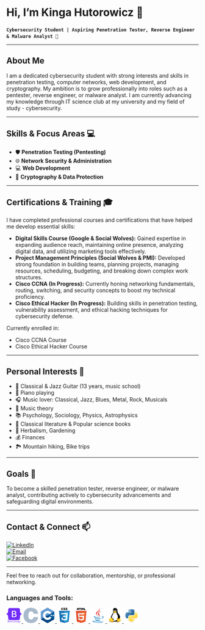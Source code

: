 # Hi, I’m Kinga Hutorowicz 👋  
**`Cybersecurity Student | Aspiring Penetration Tester, Reverse Engineer & Malware Analyst 🔐`**

---

## About Me  
I am a dedicated cybersecurity student with strong interests and skills in penetration testing, computer networks, web development, and cryptography. My ambition is to grow professionally into roles such as a pentester, reverse engineer, or malware analyst. I am currently advancing my knowledge through IT science club at my university and my field of study - cybersecurity.

---

## Skills & Focus Areas 💻  

- 🛡️ **Penetration Testing (Pentesting)**  
- 🌐 **Network Security & Administration**  
- 💻 **Web Development**  
- 🔑 **Cryptography & Data Protection**

---

## Certifications & Training 🎓  

I have completed professional courses and certifications that have helped me develop essential skills:  

- **Digital Skills Course (Google & Social Wolves):** Gained expertise in expanding audience reach, maintaining online presence, analyzing digital data, and utilizing marketing tools effectively.  
- **Project Management Principles (Social Wolves & PMI):** Developed strong foundation in building teams, planning projects, managing resources, scheduling, budgeting, and breaking down complex work structures.  
- **Cisco CCNA (In Progress):** Currently honing networking fundamentals, routing, switching, and security concepts to boost my technical proficiency.  
- **Cisco Ethical Hacker (In Progress):** Building skills in penetration testing, vulnerability assessment, and ethical hacking techniques for cybersecurity defense.

Currently enrolled in:  
- Cisco CCNA Course  
- Cisco Ethical Hacker Course  

---

## Personal Interests 🎵  

- 🎸 Classical & Jazz Guitar (13 years, music school)  
- 🎹 Piano playing  
- 🎧 Music lover: Classical, Jazz, Blues, Metal, Rock, Musicals  
- 🎼 Music theory  
- 📚 Psychology, Sociology, Physics, Astrophysics  
- 📖 Classical literature & Popular science books  
- 🌿 Herbalism, Gardening  
- 💰 Finances  
- 🏞️ Mountain hiking, Bike trips

---

## Goals 🎯  
To become a skilled penetration tester, reverse engineer, or malware analyst, contributing actively to cybersecurity advancements and safeguarding digital environments.

---

## Contact & Connect 📫  

[![LinkedIn](https://img.shields.io/badge/LinkedIn-0077B5?style=flat-square&logo=linkedin&logoColor=white)](https://www.linkedin.com/in/kinga-hutorowicz-685734219/?utm_source=share&utm_campaign=share_via&utm_content=profile&utm_medium=android_app)  
[![Email](https://img.shields.io/badge/Email-D14836?style=flat-square&logo=gmail&logoColor=white)](mailto:kin.hutor@gmail.com)  
[![Facebook](https://img.shields.io/badge/Facebook-1877F2?style=flat-square&logo=facebook&logoColor=white)](https://www.facebook.com/Kinga.Hutorowicz)

---

Feel free to reach out for collaboration, mentorship, or professional networking.

<h3 align="left">Languages and Tools:</h3>
<p align="left"> <a href="https://getbootstrap.com" target="_blank" rel="noreferrer"> <img src="https://raw.githubusercontent.com/devicons/devicon/master/icons/bootstrap/bootstrap-plain-wordmark.svg" alt="bootstrap" width="40" height="40"/> </a> <a href="https://www.cprogramming.com/" target="_blank" rel="noreferrer"> <img src="https://raw.githubusercontent.com/devicons/devicon/master/icons/c/c-original.svg" alt="c" width="40" height="40"/> </a> <a href="https://www.w3schools.com/cpp/" target="_blank" rel="noreferrer"> <img src="https://raw.githubusercontent.com/devicons/devicon/master/icons/cplusplus/cplusplus-original.svg" alt="cplusplus" width="40" height="40"/> </a> <a href="https://www.w3schools.com/css/" target="_blank" rel="noreferrer"> <img src="https://raw.githubusercontent.com/devicons/devicon/master/icons/css3/css3-original-wordmark.svg" alt="css3" width="40" height="40"/> </a> <a href="https://www.w3.org/html/" target="_blank" rel="noreferrer"> <img src="https://raw.githubusercontent.com/devicons/devicon/master/icons/html5/html5-original-wordmark.svg" alt="html5" width="40" height="40"/> </a> <a href="https://www.java.com" target="_blank" rel="noreferrer"> <img src="https://raw.githubusercontent.com/devicons/devicon/master/icons/java/java-original.svg" alt="java" width="40" height="40"/> </a> <a href="https://www.linux.org/" target="_blank" rel="noreferrer"> <img src="https://raw.githubusercontent.com/devicons/devicon/master/icons/linux/linux-original.svg" alt="linux" width="40" height="40"/> </a> <a href="https://www.python.org" target="_blank" rel="noreferrer"> <img src="https://raw.githubusercontent.com/devicons/devicon/master/icons/python/python-original.svg" alt="python" width="40" height="40"/> </a> </p>
